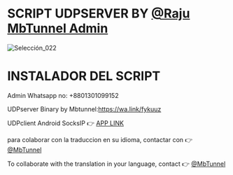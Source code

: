 # SCRIPT UDPSERVER BY [@Raju MbTunnel Admin](https://wa.link/fykuuz)

![Selección_022](https://user-images.githubusercontent.com/67137156/206889505-370daa1a-3b70-4b7c-9cc2-2f703bb19b88.png)

# INSTALADOR DEL SCRIPT

Admin Whatsapp no: +8801301099152

UDPserver Binary by Mbtunnel:https://wa.link/fykuuz

UDPclient Android SocksIP :point_right: [APP LINK](https://play.google.com/store/apps/details?id=com.newtoolsworks.sockstunnel)

para colaborar con la traduccion en su idioma, contactar con :point_right: [@MbTunnel](https://t.me/murshidbd)

To collaborate with the translation in your language, contact :point_right: [@MbTunnel](https://t.me/murshidbd)
